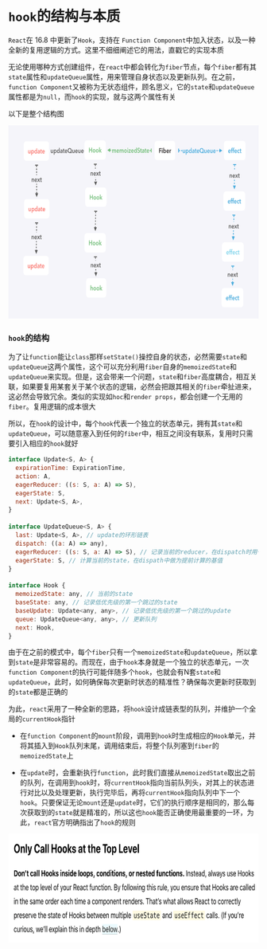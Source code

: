 # `hook`的结构与本质

`React`在 16.8 中更新了`Hook`，支持在 `Function Component`中加入状态，以及一种全新的复用逻辑的方式。这里不细细阐述它的用法，直戳它的实现本质

无论使用哪种方式创建组件，在`react`中都会转化为`fiber`节点，每个`fiber`都有其`state`属性和`updateQueue`属性，用来管理自身状态以及更新队列。在之前，`function Component`又被称为无状态组件，顾名思义，它的`state`和`updateQueue`属性都是为`null`，而`hook`的实现，就与这两个属性有关

以下是整个结构图

<img src="../doc/hook/hook.png" width="678" height="388">

### `hook`的结构

为了让`function`能让`class`那样`setState()`操控自身的状态，必然需要`state`和`updateQueue`这两个属性，这个可以充分利用`fiber`自身的`memoizedState`和`updateQueue`来实现。但是，这会带来一个问题，`state`和`fiber`高度耦合，相互关联，如果要复用某套关于某个状态的逻辑，必然会把跟其相关的`fiber`牵扯进来，这必然会导致冗余。类似的实现如`hoc`和`render props`，都会创建一个无用的`fiber`。复用逻辑的成本很大

所以，在`hook`的设计中，每个`hook`代表一个独立的状态单元，拥有其`state`和`updateQueue`，可以随意塞入到任何的`fiber`中，相互之间没有联系，复用时只需要引入相应的`hook`就好

```javaScript
interface Update<S, A> {
  expirationTime: ExpirationTime,
  action: A,
  eagerReducer: ((s: S, a: A) => S),
  eagerState: S,
  next: Update<S, A>,
}

interface UpdateQueue<S, A> {
  last: Update<S, A>, // update的环形链表
  dispatch: ((a: A) => any),
  eagerReducer: ((s: S, a: A) => S), // 记录当前的reducer，在dispatch时用于提前计算state
  eagerState: S, // 计算当前的state，在dispath中做为提前计算的基值
}

interface Hook {
  memoizedState: any, // 当前的state
  baseState: any, // 记录低优先级的第一个跳过的state
  baseUpdate: Update<any, any>, // 记录低优先级的第一个跳过的update
  queue: UpdateQueue<any, any>, // 更新队列
  next: Hook,
}
```

由于在之前的模式中，每个`fiber`只有一个`memoizedState`和`updateQueue`，所以拿到`state`是非常容易的。而现在，由于`hook`本身就是一个独立的状态单元，一次`function Component`的执行可能伴随多个`hook`，也就会有N套`state`和`updateQueue`，此时，如何确保每次更新时状态的精准性？确保每次更新时获取到的`state`都是正确的

为此，`react`采用了一种全新的思路，将`hook`设计成链表型的队列，并维护一个全局的`currentHook`指针

- 在`function Component`的`mount`阶段，调用到`hook`时生成相应的`Hook`单元，并将其插入到`Hook`队列末尾，调用结束后，将整个队列塞到`fiber`的`memoizedState`上

- 在`update`时，会重新执行`function`，此时我们直接从`memoizedState`取出之前的队列，在调用到`hook`时，将`currentHook`指向当前队列头，对其上的状态进行对比以及处理更新，执行完毕后，再将`currentHook`指向队列中下一个`hook`。只要保证无论`mount`还是`update`时，它们的执行顺序是相同的，那么每次获取到的`state`就是精准的，所以这也`hook`能否正确使用最重要的一环，为此，`react`官方明确指出了`hook`的规则

<img src="../doc/hook/rule.png" width="739" height="218">